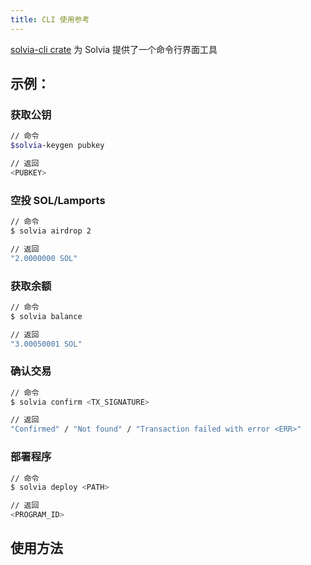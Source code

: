 ```yaml
---
title: CLI 使用参考
---
```


[solvia-cli crate](https://crates.io/crates/solvia-cli) 为 Solvia 提供了一个命令行界面工具

## 示例：

### 获取公钥

```bash
// 命令
$solvia-keygen pubkey

// 返回
<PUBKEY>
```

### 空投 SOL/Lamports

```bash
// 命令
$ solvia airdrop 2

// 返回
"2.0000000 SOL"
```

### 获取余额

```bash
// 命令
$ solvia balance

// 返回
"3.00050001 SOL"
```

### 确认交易

```bash
// 命令
$ solvia confirm <TX_SIGNATURE>

// 返回
"Confirmed" / "Not found" / "Transaction failed with error <ERR>"
```

### 部署程序

```bash
// 命令
$ solvia deploy <PATH>

// 返回
<PROGRAM_ID>
```

## 使用方法
###
```text

```
